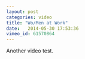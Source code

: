 ```yaml
---
layout: post
categories: video
title: "Wo/Men at Work"
date:   2014-05-30 17:53:36
vimeo_id: 61570864
---
```


Another video test.
